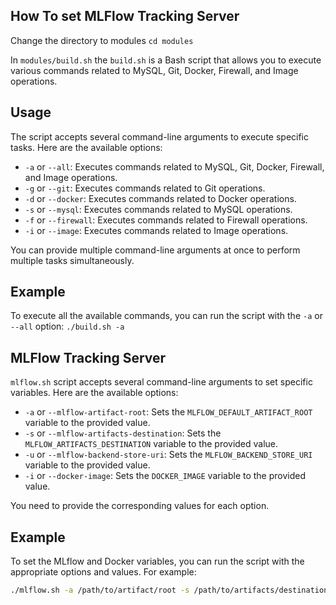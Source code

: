 ## How To set MLFlow Tracking Server

Change the directory to modules
`cd modules`

In `modules/build.sh` the `build.sh` is a Bash script that allows you to execute various commands related to MySQL, Git, Docker, Firewall, and Image operations.

## Usage

The script accepts several command-line arguments to execute specific tasks. Here are the available options:

- `-a` or `--all`: Executes commands related to MySQL, Git, Docker, Firewall, and Image operations.
- `-g` or `--git`: Executes commands related to Git operations.
- `-d` or `--docker`: Executes commands related to Docker operations.
- `-s` or `--mysql`: Executes commands related to MySQL operations.
- `-f` or `--firewall`: Executes commands related to Firewall operations.
- `-i` or `--image`: Executes commands related to Image operations.

You can provide multiple command-line arguments at once to perform multiple tasks simultaneously.

## Example

To execute all the available commands, you can run the script with the `-a` or `--all` option:
`./build.sh -a`

## MLFlow Tracking Server
`mlflow.sh` script accepts several command-line arguments to set specific variables. Here are the available options:

- `-a` or `--mlflow-artifact-root`: Sets the `MLFLOW_DEFAULT_ARTIFACT_ROOT` variable to the provided value.
- `-s` or `--mlflow-artifacts-destination`: Sets the `MLFLOW_ARTIFACTS_DESTINATION` variable to the provided value.
- `-u` or `--mlflow-backend-store-uri`: Sets the `MLFLOW_BACKEND_STORE_URI` variable to the provided value.
- `-i` or `--docker-image`: Sets the `DOCKER_IMAGE` variable to the provided value.

You need to provide the corresponding values for each option.

## Example

To set the MLflow and Docker variables, you can run the script with the appropriate options and values. For example:

```bash
./mlflow.sh -a /path/to/artifact/root -s /path/to/artifacts/destination -u mysql://user:password@hostname:port/database -i mydockerimage:latest
